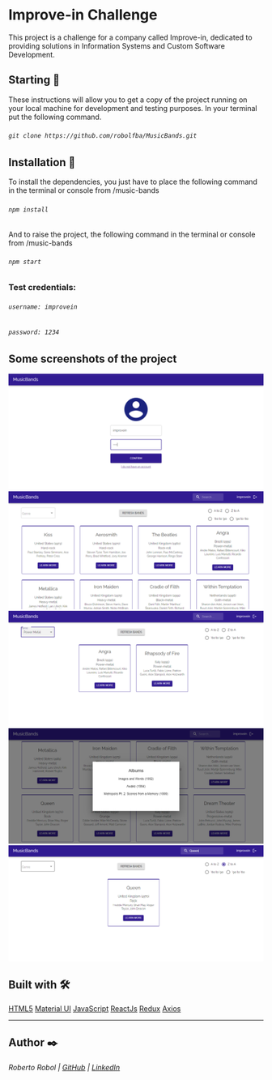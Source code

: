 # Improve-in Challenge

This project is a challenge for a company called Improve-in, dedicated to providing solutions in Information Systems and Custom Software Development.

## Starting 🚀

These instructions will allow you to get a copy of the project running on your local machine for development and testing purposes. In your terminal put the following command.

###### `git clone https://github.com/robolfba/MusicBands.git`

## Installation 🔧

To install the dependencies, you just have to place the following command in the terminal or console from /music-bands

###### `npm install`

And to raise the project, the following command in the terminal or console from /music-bands

###### `npm start`

### Test credentials:

###### `username: improvein`

###### `password: 1234`

## Some screenshots of the project

![login](https://github.com/robolfba/MusicBands/blob/main/src/img/login.PNG?raw=true)
![home](https://github.com/robolfba/MusicBands/blob/main/src/img/home.PNG)
![filter](https://github.com/robolfba/MusicBands/blob/main/src/img/filter.PNG)
![detail](https://github.com/robolfba/MusicBands/blob/main/src/img/detail.PNG)
![search](https://github.com/robolfba/MusicBands/blob/main/src/img/search.PNG)

## Built with 🛠️

[HTML5](https://developer.mozilla.org/es/docs/Web/HTML)
[Material UI](https://mui.com/)
[JavaScript](https://developer.mozilla.org/es/docs/Web/JavaScript)
[ReactJs](https://reactjs.org/docs/getting-started.html)
[Redux](https://es.redux.js.org/)
[Axios](https://axios-http.com/docs/intro)

---

## Author ✒️

###### Roberto Robol | [GitHub](https://github.com/robolfba) | [LinkedIn](https://www.linkedin.com/in/roberto-robol-794686215/)

